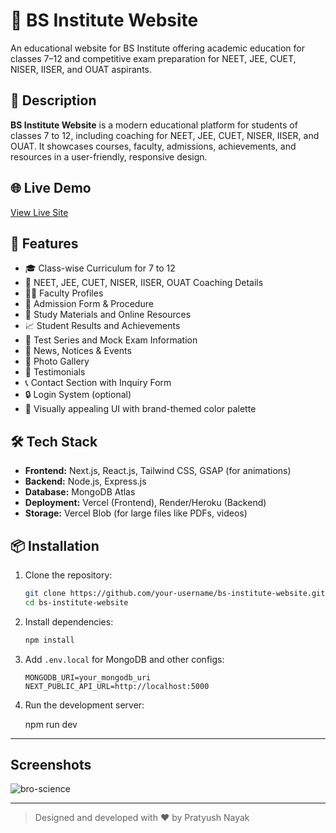 
# 🏫 BS Institute Website

An educational website for BS Institute offering academic education for classes 7–12 and competitive exam preparation for NEET, JEE, CUET, NISER, IISER, and OUAT aspirants.

## 📌 Description

**BS Institute Website** is a modern educational platform for students of classes 7 to 12, including coaching for NEET, JEE, CUET, NISER, IISER, and OUAT. It showcases courses, faculty, admissions, achievements, and resources in a user-friendly, responsive design.

## 🌐 Live Demo

 [View Live Site](https://bro-science-eduservices.vercel.app/)

## 🚀 Features

- 🎓 Class-wise Curriculum for 7 to 12
- 🧪 NEET, JEE, CUET, NISER, IISER, OUAT Coaching Details
- 🧑‍🏫 Faculty Profiles
- 📝 Admission Form & Procedure
- 🧠 Study Materials and Online Resources
- 📈 Student Results and Achievements
- 📅 Test Series and Mock Exam Information
- 📰 News, Notices & Events
- 📸 Photo Gallery
- 💬 Testimonials
- 📞 Contact Section with Inquiry Form
- 🔒 Login System (optional)
- 🎨 Visually appealing UI with brand-themed color palette

## 🛠️ Tech Stack

- **Frontend:** Next.js, React.js, Tailwind CSS, GSAP (for animations)
- **Backend:** Node.js, Express.js
- **Database:** MongoDB Atlas
- **Deployment:** Vercel (Frontend), Render/Heroku (Backend)
- **Storage:** Vercel Blob (for large files like PDFs, videos)

## 📦 Installation

1. Clone the repository:
   ```bash
   git clone https://github.com/your-username/bs-institute-website.git
   cd bs-institute-website
   ```

2. Install dependencies:
   ```bash
   npm install
   ```

3. Add `.env.local` for MongoDB and other configs:
   ```
   MONGODB_URI=your_mongodb_uri
   NEXT_PUBLIC_API_URL=http://localhost:5000
   ```

4. Run the development server:

   npm run dev

---

## Screenshots

![bro-science](https://github.com/user-attachments/assets/6b346a23-ff69-4a1a-8015-c6f51d4b3071)


---

> Designed and developed with ❤️ by Pratyush Nayak
